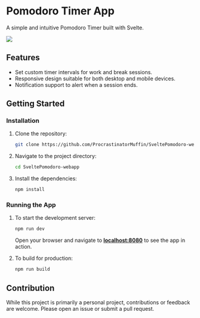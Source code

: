 # **Pomodoro Timer App**

A simple and intuitive Pomodoro Timer built with Svelte.

![](https://i.imgur.com/IpApV9p.png)

## **Features**

- Set custom timer intervals for work and break sessions.
- Responsive design suitable for both desktop and mobile devices.
- Notification support to alert when a session ends.

## **Getting Started**

### **Installation**

1. Clone the repository:
    
    ```bash
    git clone https://github.com/ProcrastinatorMuffin/SveltePomodoro-webapp
    ```
    
2. Navigate to the project directory:
    
    ```bash
    cd SveltePomodoro-webapp
    ```
    
3. Install the dependencies:
    
    ```bash
    npm install
    ```
    

### **Running the App**

1. To start the development server:
    
    ```bash
    npm run dev
    ```
    
    Open your browser and navigate to **[localhost:8080](http://localhost:8080/)** to see the app in action.
    
2. To build for production:
    
    ```bash
    npm run build
    ```
    

## **Contribution**

While this project is primarily a personal project, contributions or feedback are welcome. Please open an issue or submit a pull request.
